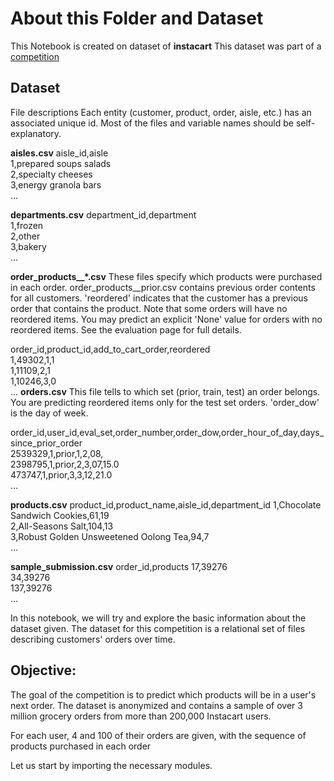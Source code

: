 # About this Folder and Dataset
This Notebook is created on dataset of **instacart** This dataset was part of a [competition](https://www.kaggle.com/c/instacart-market-basket-analysis/data)

## Dataset
File descriptions
Each entity (customer, product, order, aisle, etc.) has an associated unique id. Most of the files and variable names should be self-explanatory.

**aisles.csv**
 aisle_id,aisle  
 1,prepared soups salads  
 2,specialty cheeses  
 3,energy granola bars  
 ...
 
**departments.csv**
 department_id,department  
 1,frozen  
 2,other  
 3,bakery  
 ...
 
**order_products__*.csv**
These files specify which products were purchased in each order. order_products__prior.csv contains previous order contents for all customers. 'reordered' indicates that the customer has a previous order that contains the product. Note that some orders will have no reordered items. You may predict an explicit 'None' value for orders with no reordered items. See the evaluation page for full details.

 order_id,product_id,add_to_cart_order,reordered  
 1,49302,1,1  
 1,11109,2,1  
 1,10246,3,0  
 ... 
**orders.csv**
This file tells to which set (prior, train, test) an order belongs. You are predicting reordered items only for the test set orders. 'order_dow' is the day of week.

 order_id,user_id,eval_set,order_number,order_dow,order_hour_of_day,days_since_prior_order  
 2539329,1,prior,1,2,08,  
 2398795,1,prior,2,3,07,15.0  
 473747,1,prior,3,3,12,21.0  
 ...
 
**products.csv**
 product_id,product_name,aisle_id,department_id
 1,Chocolate Sandwich Cookies,61,19  
 2,All-Seasons Salt,104,13  
 3,Robust Golden Unsweetened Oolong Tea,94,7  
 ...
 
**sample_submission.csv**
order_id,products
17,39276  
34,39276  
137,39276  
...

In this notebook, we will try and explore the basic information about the dataset given. The dataset for this competition is a relational set of files describing customers' orders over time. 

## Objective: 

The goal of the competition is to predict which products will be in a user's next order. The dataset is anonymized and contains a sample of over 3 million grocery orders from more than 200,000 Instacart users.

For each user, 4 and 100 of their orders are given, with the sequence of products purchased in each order

Let us start by importing the necessary modules.
